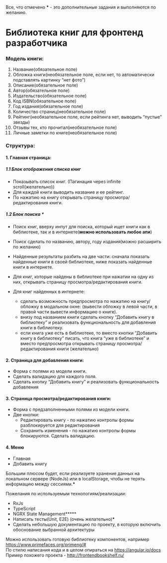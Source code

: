 Все, что отмечено  **\*** - это дополнительные задания и выполняются по желанию.

# Библиотека книг для фронтенд разработчика
  ### Модель книги:	
  1. Название(обязательное поле)
  2. Обложка книги(необязательное поле, если нет, то автоматически подставлять картинку “нет фото”)
  3. Описание(обязательное поле)
  4. Автор(обязательное поле)       
  5. Издательство(обязательное поле)
  6. Код ISBN(обязательное поле)
  7. Год издания(обязательное поле)
  8. Количество страниц(необязательное поле)
  9. Рейтинг(необязательное поле, если рейтинга нет, выводить “пустые” звезды)     
  10. Отзывы тех, кто прочитал(необязательное поле) 
  11. Личные заметки по книге(необязательное поле)
  
  ### Структура: 
   #### 1.  Главная страница:
   ##### 1.1 Блок отображения списка книг
* Показывать список книг. (Пагинация через infinite scroll(желательно))  
* Для каждой книги выводить название и ее рейтинг.
* По нажатию на книгу открывать страницу просмотра/редактирования книги.	

##### 1.2 Блок поиска **\***
* Поиск книг, вверху инпут для поиска, который ищет книги как в библиотеке, так и в интернете(**можно использовать любое апи**)
* Поиск сделать по названию, автору, году издания(можно расширить по желанию)
* Найденные результаты разбить на две части: сначала показать найденные книги в своей библиотеке, ниже показать найденные книги в интернете.

* Для книг, которые найдены в библиотеке при нажатии на одну из них, открывать страницу просмотра/редактирования книги. 

* Для книг найденных в интернете:           
    * сделать возможность предпросмотра по нажатию на книгу/обложку в модальном окне: (вывести обложку в левой части, в правой части вывести информацию о книге).
    * внизу под названием книги сделать кнопку “Добавить книгу в библиотеку” и реализовать функциональность для добавления книги в библиотеку.
    * если книга уже есть в библиотеке, то вместо кнопки “Добавить книгу в библиотеку” писать, что книга “уже в библиотеке” и вместо предпросмотра открывать страницу просмотра/редактирования книги (желательно)

#### 2. Страница для добавления книги:    
   * Форма с полями из модели книги. 
   * Сделать валидацию для каждого поля.    
   * Сделать кнопку “Добавить книгу” и реализовать функциональность добавления

#### 3. Страница просмотра/редактирования книги:    
* Форма с предзаполненными полями из модели книги.
*  Две кнопки:
    * Редактировать книгу - по нажатию контролы формы разблокируется для редактирования
    * Сохранить изменения - по нажатию контролы формы блокируются. Сделать валидацию.

####   4.  Меню
* Главная
* Добавить книгу

Большим плюсом будет, если реализуете хранение данных на локальном сервере (NodeJs) или в localStorage, чтобы не терять информацию между сессиями.**\***

Пожелания по используемым технологиям/реализации:
* RxJs
* TypeScript
* NGRX State Management**\***
* Написать тесты(Unit, E2E) (очень желательно)**\***
* Сделать небольшую документацию по проекту, в которую включить обоснование выбранной архитектуры

Можно использовать готовую библиотеку компонентов, например https://www.primefaces.org/primeng/#  
По стилю написания кода и в целом опираться на https://angular.io/docs  
Пример похожего проекта - http://frontendbookshelf.ru/  
